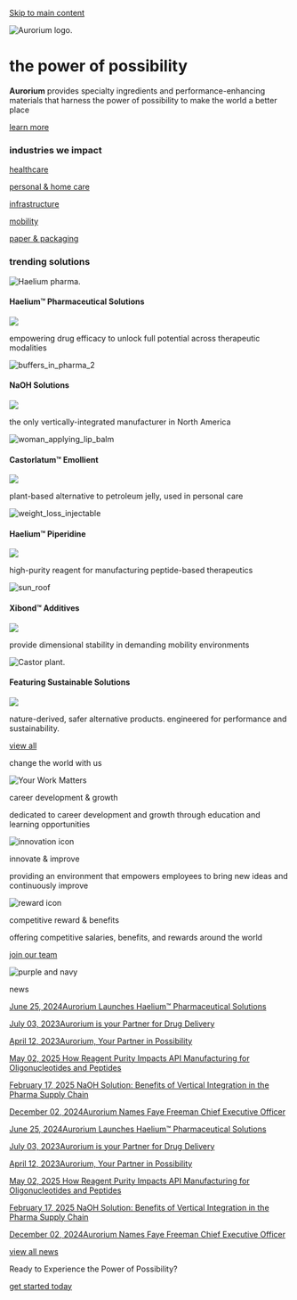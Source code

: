 [Skip to main content](https://www.aurorium.com/#main-content)

![Aurorium logo.](https://www.aurorium.com/sites/default/files/2024-06/aurorium-logo.png)

# the power of possibility

**Aurorium** provides specialty ingredients and performance-enhancing materials that harness the power of possibility to make the world a better place

[learn more](https://www.youtube.com/watch?v=1yqalN7bNVA)

### industries we impact

[healthcare](https://www.aurorium.com/industry-solutions/healthcare)

[personal & home care](https://www.aurorium.com/industry-solutions/personal-home-care)

[infrastructure](https://www.aurorium.com/industry-solutions/infrastructure)

[mobility](https://www.aurorium.com/industry-solutions/mobility)

[paper & packaging](https://www.aurorium.com/industry-solutions/paper-packaging)

### trending solutions

![Haelium pharma.](https://www.aurorium.com/sites/default/files/2024-06/Haelium_home.png)

#### Haelium™ Pharmaceutical Solutions

[![](https://www.aurorium.com/themes/custom/lamark/build/images/right-arrow-white.png)](https://www.aurorium.com/haelium)

empowering drug efficacy to unlock full potential across therapeutic modalities

![buffers_in_pharma_2](https://www.aurorium.com/sites/default/files/2024-06/AdobeStock_67274844.jpeg)

#### NaOH Solutions

[![](https://www.aurorium.com/themes/custom/lamark/build/images/right-arrow-white.png)](https://www.aurorium.com/healthcare/haelium-sodium-hydroxide-liquid-naoh-solutions)

the only vertically-integrated manufacturer in North America

![woman_applying_lip_balm](https://www.aurorium.com/sites/default/files/2024-04/woman_applying_lip_balm.jpeg)

#### Castorlatum™ Emollient

[![](https://www.aurorium.com/themes/custom/lamark/build/images/right-arrow-white.png)](https://www.aurorium.com/personal-home-care/castorlatumtm-emollient)

plant-based alternative to petroleum jelly, used in personal care

![weight_loss_injectable](https://www.aurorium.com/sites/default/files/2024-06/AdobeStock_611107224.jpeg)

#### Haelium™ Piperidine

[![](https://www.aurorium.com/themes/custom/lamark/build/images/right-arrow-white.png)](https://www.aurorium.com/healthcare/haeliumtm-piperidine)

high-purity reagent for manufacturing peptide-based therapeutics

![sun_roof](https://www.aurorium.com/sites/default/files/2024-04/sun_roof.jpeg)

#### Xibond™ Additives

[![](https://www.aurorium.com/themes/custom/lamark/build/images/right-arrow-white.png)](https://www.aurorium.com/mobility/xibondtm-additives)

provide dimensional stability in demanding mobility environments

![Castor plant.](https://www.aurorium.com/sites/default/files/2024-06/sustainable_tall.jpg)

#### Featuring Sustainable Solutions

[![](https://www.aurorium.com/themes/custom/lamark/build/images/right-arrow-white.png)](https://www.aurorium.com/products?f%5B0%5D=sustainability%3A88&f%5B1%5D=sustainability%3A91&f%5B2%5D=sustainability%3A93&f%5B3%5D=sustainability%3A95&f%5B4%5D=sustainability%3A96)

nature-derived, safer alternative products. engineered for performance and sustainability.

[view all](https://www.aurorium.com/products)

change the world with us

![Your Work Matters](https://www.aurorium.com/sites/default/files/styles/large/public/2023-02/h1.png?itok=wSqaxlEc)

career development & growth

dedicated to career development and growth through education and learning opportunities

![innovation icon](https://www.aurorium.com/sites/default/files/styles/large/public/2023-03/Innovate_and_Improve_KO_2.5.png?itok=9pni7pWb)

innovate & improve

providing an environment that empowers employees to bring new ideas and continuously improve

![reward icon](https://www.aurorium.com/sites/default/files/styles/large/public/2023-03/Reward_and_Benefits_KO_2.5.png?itok=sBoNDXV8)

competitive reward & benefits

offering competitive salaries, benefits, and rewards around the world

[join our team](https://www.aurorium.com/careers)

![purple and navy](https://www.aurorium.com/sites/default/files/2023-03/purple-navy-background.jpeg)

news

[June 25, 2024Aurorium Launches Haelium™ Pharmaceutical Solutions](https://www.aurorium.com/resources/aurorium-launches-haeliumtm-pharmaceutical-solutions)

[July 03, 2023Aurorium is your Partner for Drug Delivery](https://www.aurorium.com/resources/aurorium-your-partner-drug-delivery)

[April 12, 2023Aurorium, Your Partner in Possibility](https://www.aurorium.com/resources/aurorium-your-partner-possibility)

[May 02, 2025 How Reagent Purity Impacts API Manufacturing for Oligonucleotides and Peptides](https://www.aurorium.com/resources/api-manufacturing-reagent-purity-oligonucleotides-peptides)

[February 17, 2025 NaOH Solution: Benefits of Vertical Integration in the Pharma Supply Chain](https://www.aurorium.com/resources/naoh-solution-vertical-integration-pharma-supply-chain)

[December 02, 2024Aurorium Names Faye Freeman Chief Executive Officer](https://www.aurorium.com/resources/aurorium-names-faye-freeman-chief-executive-officer)

[June 25, 2024Aurorium Launches Haelium™ Pharmaceutical Solutions](https://www.aurorium.com/resources/aurorium-launches-haeliumtm-pharmaceutical-solutions)

[July 03, 2023Aurorium is your Partner for Drug Delivery](https://www.aurorium.com/resources/aurorium-your-partner-drug-delivery)

[April 12, 2023Aurorium, Your Partner in Possibility](https://www.aurorium.com/resources/aurorium-your-partner-possibility)

[May 02, 2025 How Reagent Purity Impacts API Manufacturing for Oligonucleotides and Peptides](https://www.aurorium.com/resources/api-manufacturing-reagent-purity-oligonucleotides-peptides)

[February 17, 2025 NaOH Solution: Benefits of Vertical Integration in the Pharma Supply Chain](https://www.aurorium.com/resources/naoh-solution-vertical-integration-pharma-supply-chain)

[December 02, 2024Aurorium Names Faye Freeman Chief Executive Officer](https://www.aurorium.com/resources/aurorium-names-faye-freeman-chief-executive-officer)

[view all news](https://www.aurorium.com/resources)

Ready to Experience the Power of Possibility?



[get started today](https://www.aurorium.com/contact-us)